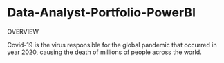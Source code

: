 # Data-Analyst-Portfolio-PowerBI

OVERVIEW

Covid-19 is the virus responsible for the global pandemic that occurred in year 2020, causing the death of millions of people across the world. 

